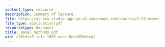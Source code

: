 ```yaml
---
content_type: resource
description: Summary of lecture.
file: https://ol-ocw-studio-app-qa.s3.amazonaws.com/courses/2-29-numerical-marine-hydrodynamics-13-024-spring-2003/c901dfe01c1c1665ecce6ebb999dbb41_panel_methods.pdf
file_type: application/pdf
resourcetype: Document
title: panel_methods.pdf
uid: c901dfe0-1c1c-1665-ecce-6ebb999dbb41
---
```

